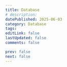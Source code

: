 ```yaml
---
title: Database
# description:
datePublished: 2025-06-03
category: Database
tags:
editLink: false
lastUpdated: false
comments: false

prev: false
next: false
---
```


<RouteCatalog :category="$frontmatter.category" />
